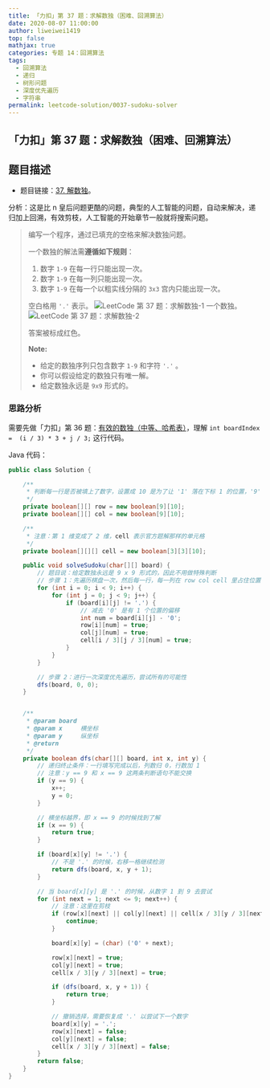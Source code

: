 ```yaml
---
title: 「力扣」第 37 题：求解数独（困难、回溯算法）
date: 2020-08-07 11:00:00
author: liweiwei1419
top: false
mathjax: true
categories: 专题 14：回溯算法
tags:
  - 回溯算法
  - 递归
  - 树形问题
  - 深度优先遍历
  - 字符串
permalink: leetcode-solution/0037-sudoku-solver
---
```


## 「力扣」第 37 题：求解数独（困难、回溯算法）

## 题目描述

+ 题目链接：[37. 解数独](https://leetcode-cn.com/problems/sudoku-solver/)。

分析：这是比 n 皇后问题更酷的问题，典型的人工智能的问题，自动来解决，递归加上回溯，有效剪枝，人工智能的开始章节一般就将搜索问题。

> 编写一个程序，通过已填充的空格来解决数独问题。
>
> 一个数独的解法需**遵循如下规则**：
>
> 1. 数字 `1-9` 在每一行只能出现一次。
> 2. 数字 `1-9` 在每一列只能出现一次。
> 3. 数字 `1-9` 在每一个以粗实线分隔的 `3x3` 宫内只能出现一次。
>
> 空白格用 `'.'` 表示。
> ![LeetCode 第 37 题：求解数独-1](http://upload.wikimedia.org/wikipedia/commons/thumb/f/ff/Sudoku-by-L2G-20050714.svg/250px-Sudoku-by-L2G-20050714.svg.png)
> 一个数独。
> ![LeetCode 第 37 题：求解数独-2](http://upload.wikimedia.org/wikipedia/commons/thumb/3/31/Sudoku-by-L2G-20050714_solution.svg/250px-Sudoku-by-L2G-20050714_solution.svg.png)
>
> 答案被标成红色。
>
> **Note:**
>
> - 给定的数独序列只包含数字 `1-9` 和字符 `'.'` 。
> - 你可以假设给定的数独只有唯一解。
> - 给定数独永远是 `9x9` 形式的。

### 思路分析

需要先做「力扣」第 36 题：[有效的数独（中等、哈希表）](https://leetcode-cn.com/problems/valid-sudoku)，理解 `int boardIndex =  (i / 3) * 3 + j / 3;` 这行代码。

Java 代码：

```java
public class Solution {

    /**
     * 判断每一行是否被填上了数字，设置成 10 是为了让 '1' 落在下标 1 的位置，'9' 落在下标 9 的位置
     */
    private boolean[][] row = new boolean[9][10];
    private boolean[][] col = new boolean[9][10];

    /**
     * 注意：第 1 维变成了 2 维，cell 表示官方题解那样的单元格
     */
    private boolean[][][] cell = new boolean[3][3][10];

    public void solveSudoku(char[][] board) {
        // 题目说：给定数独永远是 9 x 9 形式的，因此不用做特殊判断
        // 步骤 1：先遍历棋盘一次，然后每一行，每一列在 row col cell 里占住位置
        for (int i = 0; i < 9; i++) {
            for (int j = 0; j < 9; j++) {
                if (board[i][j] != '.') {
                    // 减去 '0' 是有 1 个位置的偏移
                    int num = board[i][j] - '0';
                    row[i][num] = true;
                    col[j][num] = true;
                    cell[i / 3][j / 3][num] = true;
                }
            }
        }

        // 步骤 2：进行一次深度优先遍历，尝试所有的可能性
        dfs(board, 0, 0);
    }


    /**
     * @param board
     * @param x     横坐标
     * @param y     纵坐标
     * @return
     */
    private boolean dfs(char[][] board, int x, int y) {
        // 递归终止条件：一行填写完成以后，列数归 0，行数加 1
        // 注意：y == 9 和 x == 9 这两条判断语句不能交换
        if (y == 9) {
            x++;
            y = 0;
        }

        // 横坐标越界，即 x == 9 的时候找到了解
        if (x == 9) {
            return true;
        }

        if (board[x][y] != '.') {
            // 不是 '.' 的时候，右移一格继续检测
            return dfs(board, x, y + 1);
        }

        // 当 board[x][y] 是 '.' 的时候，从数字 1 到 9 去尝试
        for (int next = 1; next <= 9; next++) {
            // 注意：这里在剪枝
            if (row[x][next] || col[y][next] || cell[x / 3][y / 3][next]) {
                continue;
            }

            board[x][y] = (char) ('0' + next);

            row[x][next] = true;
            col[y][next] = true;
            cell[x / 3][y / 3][next] = true;

            if (dfs(board, x, y + 1)) {
                return true;
            }

            // 撤销选择，需要恢复成 '.' 以尝试下一个数字
            board[x][y] = '.';
            row[x][next] = false;
            col[y][next] = false;
            cell[x / 3][y / 3][next] = false;
        }
        return false;
    }
}
```

